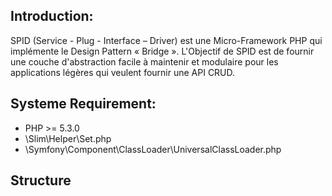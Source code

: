 Introduction:
------------
SPID (Service - Plug - Interface – Driver) est une Micro-Framework PHP qui implémente le Design Pattern « Bridge ».
L'Objectif de SPID est de fournir une couche d'abstraction facile à
maintenir et modulaire pour les applications légères qui veulent fournir une API CRUD.

Systeme Requirement:
--------------------
  - PHP >= 5.3.0
  - \Slim\Helper\Set.php
  - \Symfony\Component\ClassLoader\UniversalClassLoader.php


Structure
----------